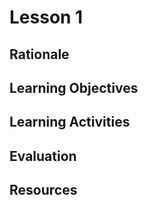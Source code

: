# Lesson 1

## Rationale

## Learning Objectives

## Learning Activities

## Evaluation

## Resources